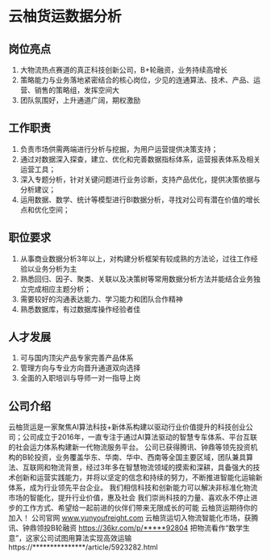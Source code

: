 # 云柚货运数据分析
## 岗位亮点
1. 大物流热点赛道的真正科技创新公司，B+轮融资，业务持续高增长
2. 策略能力与业务落地紧密结合的核心岗位，少见的连通算法、技术、产品、运营、销售的策略组，发挥空间大
3. 团队氛围好，上升通道广阔，期权激励
## 工作职责
1. 负责市场供需两端进行分析与挖掘，为用户运营提供决策支持；
2. 通过对数据深入探查，建立、优化和完善数据指标体系，运营报表体系及相关运营工具；
3. 深入专题分析，针对关键问题进行业务诊断，支持产品优化，提供决策依据与分析建议；
4. 运用数据、数学、统计等模型进行BI数据分析，寻找对公司有潜在价值的增长点和优化空间；
## 职位要求
1. 从事商业数据分析3年以上，对构建分析框架有较成熟的方法论，过往工作经验以业务分析为主
2. 熟悉回归、因子、聚类、关联以及决策树等常用数据分析方法并能结合业务独立完成相应主题分析；
3. 需要较好的沟通表达能力、学习能力和团队合作精神
4. 熟悉数据库，有过数据库操作经验者佳
## 人才发展
1. 可与国内顶尖产品专家完善产品体系
2. 管理方向与专业方向晋升通道双向选择
3. 全面的入职培训与导师一对一指导上岗
## 公司介绍
云柚货运是一家聚焦AI算法科技+新体系构建以驱动行业价值提升的科技创业公司；公司成立于2016年，一直专注于通过AI算法驱动的智慧专车体系、平台互联的社会运力体系构建新一代物流服务平台。
公司已获得腾讯、钟鼎等领先投资机构的B轮投资，业务覆盖华东、华南、华中、西南等全国主要区域，团队兼具算法、互联网和物流背景，经过3年多在智慧物流领域的摸索和深耕，具备强大的技术创新和运营实践能力，并将以坚定的信念和持续的努力，不断推进智能化运输新体系，成为行业领先平台企业。
我们相信科技和创新能力可以解决非标准化物流市场的智能化，提升行业价值，惠及社会
我们崇尚科技的力量、喜欢永不停止进步的工作方式、希望给一起前进的伙伴们带来无限成长的可能
云柚货运期待你的加入！
公司官网
www.yunyoufreight.com
云柚货运切入物流智能化市场，获腾讯、钟鼎领投B轮融资
https://36kr.com/p/*****92804
把物流看作“数学生意”，这家公司试图用算法实现高效运输
https://***************/article/5923282.html